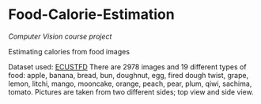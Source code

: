 # Food-Calorie-Estimation

*Computer Vision course project*

Estimating calories from food images

Dataset used: [ECUSTFD](https://github.com/Liang-yc/ECUSTFD-resized-) There are 2978 images and 19 different types of food: apple, banana, bread, bun, doughnut, egg, fired dough twist, grape, lemon, litchi, mango, mooncake, orange, peach, pear, plum, qiwi, sachima, tomato. 
Pictures are taken from two different sides; top view and side view.
